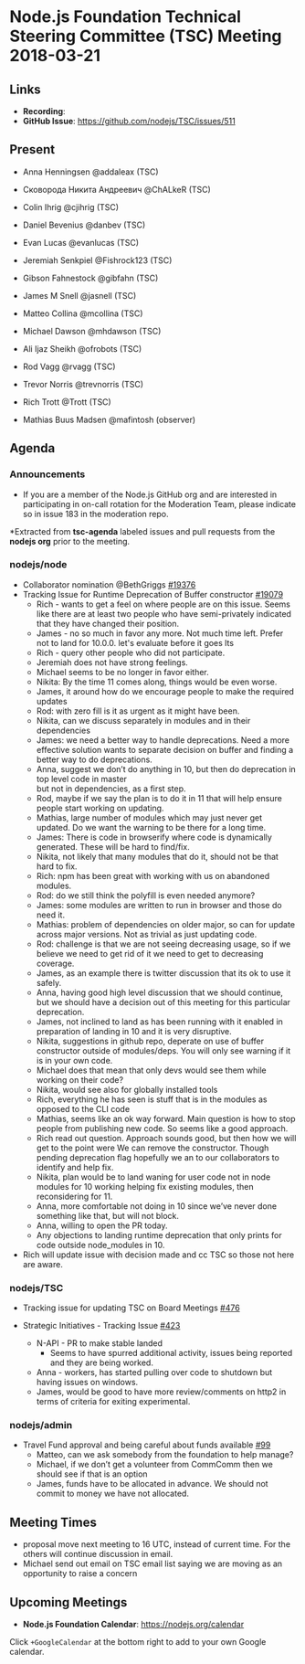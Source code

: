 # Node.js Foundation Technical Steering Committee (TSC) Meeting 2018-03-21

## Links

* **Recording**:  
* **GitHub Issue**: https://github.com/nodejs/TSC/issues/511

## Present

* Anna Henningsen @addaleax (TSC)
* Сковорода Никита Андреевич @ChALkeR (TSC)
* Colin Ihrig @cjihrig (TSC)
* Daniel Bevenius @danbev (TSC)
* Evan Lucas @evanlucas (TSC)
* Jeremiah Senkpiel @Fishrock123 (TSC)
* Gibson Fahnestock @gibfahn (TSC)
* James M Snell @jasnell (TSC)
* Matteo Collina @mcollina (TSC)
* Michael Dawson @mhdawson (TSC)
* Ali Ijaz Sheikh @ofrobots (TSC)
* Rod Vagg @rvagg (TSC)
* Trevor Norris @trevnorris (TSC)
* Rich Trott @Trott (TSC)

* Mathias Buus Madsen @mafintosh (observer)

## Agenda

### Announcements
 
* If you are a member of the Node.js GitHub org and are interested in participating in on-call rotation for the Moderation Team, please indicate so in issue 183 in the moderation repo.

*Extracted from **tsc-agenda** labeled issues and pull requests from the **nodejs org** prior to the meeting.

### nodejs/node

* Collaborator nomination @BethGriggs [#19376](https://github.com/nodejs/node/issues/19376)
* Tracking Issue for Runtime Deprecation of Buffer constructor [#19079](https://github.com/nodejs/node/issues/19079)
  * Rich - wants to get a feel on where people are on this issue.  Seems like there are at least two people who have semi-privately indicated that they have changed their position.
  * James - no so much in favor any more. Not much time left. Prefer not to land for 10.0.0. 
    let's evaluate before it goes lts
  * Rich - query other people who did not participate.
  * Jeremiah does not have strong feelings.
  * Michael seems to be no longer in favor either.
  * Nikita: By the time 11 comes along, things would be even worse.
  * James, it around how do we encourage people to make the required updates
  * Rod: with zero fill is it as urgent as it might have been.
  * Nikita, can we discuss separately in modules and in their dependencies
  * James: we need a better way to handle deprecations.  Need a more effective solution
    wants to separate decision on buffer and finding a better way to do deprecations.
  * Anna, suggest we don’t do anything in 10, but then do deprecation in top level code in master   
    but not in dependencies,  as a first step. 
  * Rod, maybe if we say the plan is to do it in 11 that will help ensure people start working
    on updating.
  * Mathias, large number of modules which may just never get updated.  Do we want the
    warning to be there for a long time.  
  * James: There is code in browserify where code is dynamically generated. These will be hard
    to find/fix.
  * Nikita, not likely that many modules that do it, should not be that hard to fix.
  * Rich: npm has been great with working with us on abandoned modules.
  * Rod: do we still think the polyfill is even needed anymore?  
  * James: some modules are written to run in browser and those do need it.
  * Mathias: problem of dependencies on older major, so can for update across major versions.
    Not as trivial as just updating code.
  * Rod: challenge is that we are not seeing decreasing usage, so if we believe we need to get
    rid of it we need to get to decreasing coverage.
  * James, as an example there is twitter discussion that its ok to use it safely.
  * Anna, having good high level discussion that we should continue, but we should have a
    decision out of this meeting for this particular deprecation. 
  * James, not inclined to land as has been running with it enabled in preparation of landing in 10
    and it is very disruptive.
  * Nikita, suggestions in github repo, deperate on use of buffer constructor outside of 
    modules/deps.  You will only see warning if it is in your own code.
  * Michael does that mean that only devs would see them while working on their code?
  * Nikita, would see also for globally installed tools 
  * Rich, everything he has seen is stuff that is in the modules as opposed to the CLI code
  * Mathias, seems like an ok way forward.  Main question is how to stop people from publishing
    new code. So seems like a good approach.
  * Rich read out question.  Approach sounds good, but then how we will get to the point were
    We can remove the constructor.  Though pending deprecation flag hopefully we an to our 
    collaborators to identify and help fix.
  * Nikita, plan would be to land waning for user code not in node modules for 10
    working helping fix existing modules, then reconsidering for 11.
  * Anna, more comfortable not doing in 10 since we’ve never done something like
    that, but will not block. 
  * Anna, willing to open the PR today.  
  * Any objections to landing runtime deprecation that only prints for code outside node_modules
    in 10.
* Rich will update issue with decision made and cc TSC so those not here are aware.

### nodejs/TSC

* Tracking issue for updating TSC on Board Meetings [#476](https://github.com/nodejs/TSC/issues/476)

* Strategic Initiatives - Tracking Issue [#423](https://github.com/nodejs/TSC/issues/423)

  * N-API - PR to make stable landed
    * Seems to have spurred additional activity, issues being reported and they are being worked.
  * Anna - workers, has started pulling over code to shutdown but having issues on windows.
  * James, would be good to have more review/comments on http2 in terms of criteria for
     exiting experimental.

### nodejs/admin

* Travel Fund approval and being careful about funds available [#99](https://github.com/nodejs/admin/issues/99)
  * Matteo, can we ask somebody from the foundation to help manage?
  * Michael, if we don’t get a volunteer from CommComm then we should see if that is an option
  * James, funds have to be allocated in advance.  We should not commit to money we have not 
     allocated.

## Meeting Times

* proposal move next meeting to 16 UTC, instead of current time.  For the others will continue 
  discussion in email.  
* Michael send out email on TSC email list saying we are moving as an opportunity to raise a 
  concern


## Upcoming Meetings

* **Node.js Foundation Calendar**: https://nodejs.org/calendar

Click `+GoogleCalendar` at the bottom right to add to your own Google calendar.
